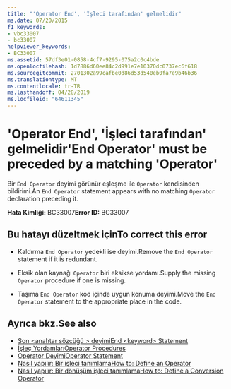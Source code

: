 ```yaml
---
title: "'Operator End', 'İşleci tarafından' gelmelidir"
ms.date: 07/20/2015
f1_keywords:
- vbc33007
- bc33007
helpviewer_keywords:
- BC33007
ms.assetid: 57df3e01-0858-4cf7-9295-075a2c0c4bde
ms.openlocfilehash: 1d7886d60ee84c2d991e7e10370dc0737ec6f618
ms.sourcegitcommit: 2701302a99cafbe0d86d53d540eb0fa7e9b46b36
ms.translationtype: MT
ms.contentlocale: tr-TR
ms.lasthandoff: 04/28/2019
ms.locfileid: "64611345"
---
```

# <a name="end-operator-must-be-preceded-by-a-matching-operator"></a><span data-ttu-id="92bf3-102">'Operator End', 'İşleci tarafından' gelmelidir</span><span class="sxs-lookup"><span data-stu-id="92bf3-102">'End Operator' must be preceded by a matching 'Operator'</span></span>
<span data-ttu-id="92bf3-103">Bir `End Operator` deyimi görünür eşleşme ile `Operator` kendisinden bildirimi.</span><span class="sxs-lookup"><span data-stu-id="92bf3-103">An `End Operator` statement appears with no matching `Operator` declaration preceding it.</span></span>  
  
 <span data-ttu-id="92bf3-104">**Hata Kimliği:** BC33007</span><span class="sxs-lookup"><span data-stu-id="92bf3-104">**Error ID:** BC33007</span></span>  
  
## <a name="to-correct-this-error"></a><span data-ttu-id="92bf3-105">Bu hatayı düzeltmek için</span><span class="sxs-lookup"><span data-stu-id="92bf3-105">To correct this error</span></span>  
  
- <span data-ttu-id="92bf3-106">Kaldırma `End Operator` yedekli ise deyimi.</span><span class="sxs-lookup"><span data-stu-id="92bf3-106">Remove the `End Operator` statement if it is redundant.</span></span>  
  
- <span data-ttu-id="92bf3-107">Eksik olan kaynağı `Operator` biri eksikse yordamı.</span><span class="sxs-lookup"><span data-stu-id="92bf3-107">Supply the missing `Operator` procedure if one is missing.</span></span>  
  
- <span data-ttu-id="92bf3-108">Taşıma `End Operator` kod içinde uygun konuma deyimi.</span><span class="sxs-lookup"><span data-stu-id="92bf3-108">Move the `End Operator` statement to the appropriate place in the code.</span></span>  
  
## <a name="see-also"></a><span data-ttu-id="92bf3-109">Ayrıca bkz.</span><span class="sxs-lookup"><span data-stu-id="92bf3-109">See also</span></span>

- [<span data-ttu-id="92bf3-110">Son \<anahtar sözcüğü > deyimi</span><span class="sxs-lookup"><span data-stu-id="92bf3-110">End \<keyword> Statement</span></span>](../../visual-basic/language-reference/statements/end-keyword-statement.md)
- [<span data-ttu-id="92bf3-111">İşleç Yordamları</span><span class="sxs-lookup"><span data-stu-id="92bf3-111">Operator Procedures</span></span>](../../visual-basic/programming-guide/language-features/procedures/operator-procedures.md)
- [<span data-ttu-id="92bf3-112">Operator Deyimi</span><span class="sxs-lookup"><span data-stu-id="92bf3-112">Operator Statement</span></span>](../../visual-basic/language-reference/statements/operator-statement.md)
- [<span data-ttu-id="92bf3-113">Nasıl yapılır: Bir işleci tanımlama</span><span class="sxs-lookup"><span data-stu-id="92bf3-113">How to: Define an Operator</span></span>](../../visual-basic/programming-guide/language-features/procedures/how-to-define-an-operator.md)
- [<span data-ttu-id="92bf3-114">Nasıl yapılır: Bir dönüşüm işleci tanımlama</span><span class="sxs-lookup"><span data-stu-id="92bf3-114">How to: Define a Conversion Operator</span></span>](../../visual-basic/programming-guide/language-features/procedures/how-to-define-a-conversion-operator.md)
